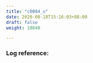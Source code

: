 ```yaml
---
title: "c0084_v"
date: 2020-08-18T15:16:03+88:00
draft: false
weight: 10840

---
```


### Log reference: <no value>

```
